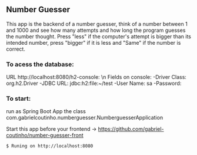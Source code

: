 ## Number Guesser
This app is the backend of a number guesser, think of a number between 1 and 1000 and see how many attempts and how long the program guesses the number thought. Press "less" if the computer's attempt is bigger than its intended number, press "bigger" if it is less and "Same" if the number is correct.

### To acess the database:

URL http://localhost:8080/h2-console: \n
Fields on console:
-Driver Class: org.h2.Driver
-JDBC URL:	jdbc:h2:file:~/test
-User Name: sa
-Password:

### To start:

run as Spring Boot App the class com.gabrielcoutinho.numberguesser.NumberguesserApplication

Start this app before your frontend -> https://github.com/gabriel-coutinho/number-guesser-front


```shell
$ Runing on http://localhost:8080
```
